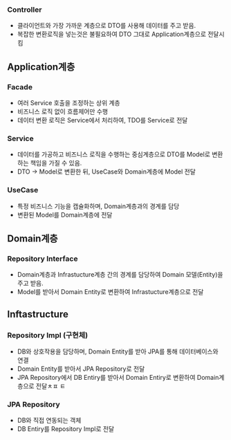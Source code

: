 
### Controller
- 클라이언트와 가장 가까운 계층으로 DTO를 사용해 데이터를 주고 받음.
- 복잡한 변환로직을 넣는것은 불필요하여 DTO 그대로 Application계층으로 전달시킴

## Application계층 
### Facade
- 여러 Service 호출을 조정하는 상위 계층
- 비즈니스 로직 없이 흐름제어만 수행
- 데이터 변환 로직은 Service에서 처리하여, TDO를 Service로 전달

### Service 
- 데이터를 가공하고 비즈니스 로직을 수행하는 중심계층으로 DTO를 Model로 변환하는 책임을 가질 수 있음.
- DTO -> Model로 변환한 뒤, UseCase와 Domain계층에 Model 전달

### UseCase 
- 특정 비즈니스 기능을 캡슐화하며, Domain계층과의 경계를 담당
- 변환된 Model를 Domain계층에 전달

## Domain계층 
### Repository Interface
- Domain계층과 Infrastucture계층 간의 경계를 담당하여 Domain 모델(Entity)을 주고 받음.
- Model를 받아서 Domain Entity로 변환하여 Infrastucture계층으로 전달

## Inftastructure
### Repository Impl (구현체)
- DB와 상호작용을 담당하며, Domain Entity를 받아 JPA를 통해 데이터베이스와 연결
- Domain Entity를 받아서 JPA Repository로 전달
- JPA Repository에서 DB Entiry를 받아서 Domain Entiry로 변환하여 Domain계층으로 전달ㅊㅍ ㅌ
### JPA Repository 
- DB와 직접 연동되는 객체
- DB Entiry를 Repository Impl로 전달